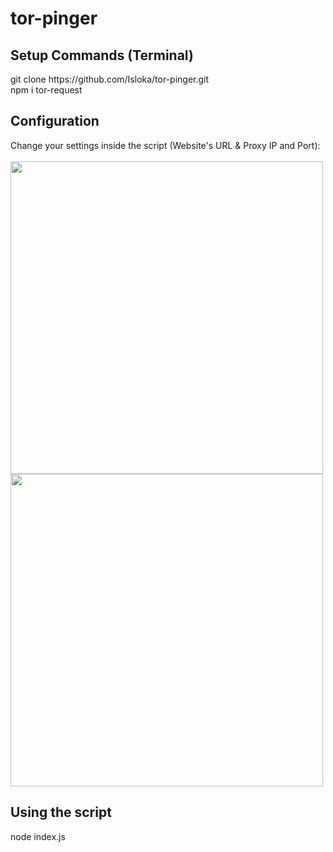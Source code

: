 # tor-pinger

<h2>Setup Commands (Terminal)</h2>
git clone https://github.com/Isloka/tor-pinger.git<br/>
npm i tor-request

<h2>Configuration</h2>
Change your settings inside the script (Website's URL & Proxy IP and Port):
<br/><br/><img src="https://media.discordapp.net/attachments/783121525465022464/819358090079633449/unknown.png" width="500">
<img src="https://media.discordapp.net/attachments/783121525465022464/819358967418978364/unknown.png" width="500">

<h2>Using the script</h2>
node index.js

